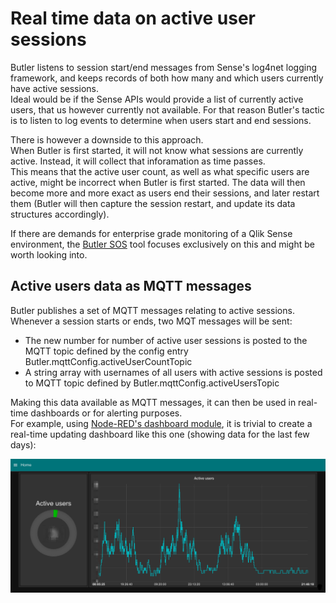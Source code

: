 # Real time data on active user sessions  

Butler listens to session start/end messages from Sense's log4net logging framework, and keeps records of both how many and which users currently have active sessions.  
Ideal would be if the Sense APIs would provide a list of currently active users, that us however currently not available. 
For that reason Butler's tactic is to listen to log events to determine when users start and end sessions.   
  
There is however a downside to this approach.  
When Butler is first started, it will not know what sessions are currently active. Instead, it will collect that inforamation as time passes.  
This means that the active user count, as well as what specific users are active, might be incorrect when Butler is first started. 
The data will then become more and more exact as users end their sessions, and later restart them (Butler will then capture the session restart, and update its data structures accordingly).

If there are demands for enterprise grade monitoring of a Qlik Sense environment, the [Butler SOS](https://github.com/ptarmiganlabs/butler-sos) tool focuses exclusively on this and might be worth looking into.

## Active users data as MQTT messages

Butler publishes a set of MQTT messages relating to active sessions.  
Whenever a session starts or ends, two MQT messages will be sent:  

* The new number for number of active user sessions is posted to the MQTT topic defined by the config entry Butler.mqttConfig.activeUserCountTopic
* A string array with usernames of all users with active sessions is posted to MQTT topic defined by Butler.mqttConfig.activeUsersTopic


Making this data available as MQTT messages, it can then be used in real-time dashboards or for alerting purposes.  
For example, using [Node-RED's dashboard module](https://github.com/node-red/node-red-dashboard), it is trivial to create a real-time updating dashboard like this one (showing data for the last few days):

![alt text](img/active_user_sessions.png "Active user sessions")  
